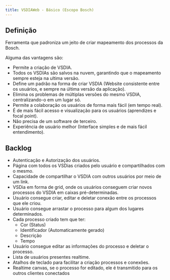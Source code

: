 ```yaml
---
title: VSDIAWeb - Básico (Escopo Bosch)
---
```


## Definição

Ferramenta que padroniza um jeito de criar mapeamento dos processos da Bosch.

Alguma das vantagens são:

- Permite a criação de VSDIA.
- Todos os VSDIAs são salvos na nuvem, garantindo que o mapeamento sempre esteja na ultima versão.
- Define um padrão na forma de criar VSDIA (Website consistente entre os usuários, e sempre na última versão da aplicação).
- Elimina os problemas de múltiplas versões do mesmo VSDIA, centralizando-o em um lugar só.
- Permite a colaboração os usuários de forma mais fácil (em tempo real).
- É de mais fácil acesso e visualização para os usuários (aprendizes e focal point).
- Não precisa de um software de terceiro.
- Experiência de usuário melhor (Interface simples e de mais fácil entendimento).

## Backlog

- Autenticação e Autorização dos usuários.
- Página com todos os VSDias criados pelo usuário e compartilhados com o mesmo.
- Capacidade de compartilhar o VSDIA com outros usuários por meio de um link.
- VSDia em forma de grid, onde os usuários conseguem criar novos processos do VSDIA em caixas pré-determinadas.
- Usuário consegue criar, editar e deletar conexão entre os processos que ele criou.
- Usuário consegue arrastar o processo para algum dos lugares determinados.
- Cada processo criado tem que ter:
  - Cor (Status)
  - Identificador (Automaticamente gerado)
  - Descrição
  - Tempo
- Usuário consegue editar as informações do processo e deletar o processo.
- Lista de usuários presentes realtime.
- Atalhos de teclado para facilitar a criação processos e conexões.
- Realtime canvas, se o processo for editado, ele é transmitido para os outros clientes conectados
